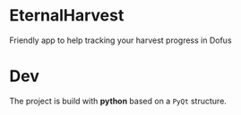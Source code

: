 # EternalHarvest
Friendly app to help tracking your harvest progress in Dofus
# Dev
The project is build with **python** based on a `PyQt` structure.
